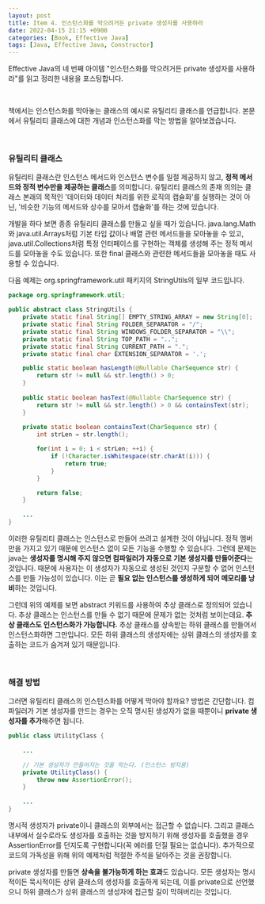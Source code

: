 ```yaml
---
layout: post
title: Item 4. 인스턴스화를 막으려거든 private 생성자를 사용하라
date: 2022-04-15 21:15 +0900
categories: [Book, Effective Java]
tags: [Java, Effective Java, Constructor]
---
```




Effective Java의 네 번째 아이템 "인스턴스화를 막으려거든 private 생성자를 사용하라"를 읽고 정리한 내용을 포스팅합니다.

<br>

책에서는 인스턴스화를 막아놓는 클래스의 예시로 유틸리티 클래스를 언급합니다. 본문에서 유틸리티 클래스에 대한 개념과 인스턴스화를 막는 방법을 알아보겠습니다.

<br>

### 유틸리티 클래스

유틸리티 클래스란 인스턴스 메서드와 인스턴스 변수를 일절 제공하지 않고, **정적 메서드와 정적 변수만을 제공하는 클래스**를 의미합니다. 유틸리티 클래스의 존재 의의는 클래스 본래의 목적인 '데이터와 데이터 처리를 위한 로직의 캡슐화'를 실행하는 것이 아닌, '비슷한 기능의 메서드와 상수를 모아서 캡슐화'를 하는 것에 있습니다. 

개발을 하다 보면 종종 유틸리티 클래스를 만들고 싶을 때가 있습니다. java.lang.Math와 java.util.Arrays처럼 기본 타입 값이나 배열 관련 메서드들을 모아놓을 수 있고, java.util.Collections처럼 특정 인터페이스를 구현하는 객체를 생성해 주는 정적 메서드를 모아놓을 수도 있습니다. 또한 final 클래스와 관련한 메서드들을 모아놓을 때도 사용할 수 있습니다.

다음 예제는 org.springframework.util 패키지의 StringUtils의 일부 코드입니다.

```java
package org.springframework.util;

public abstract class StringUtils {
    private static final String[] EMPTY_STRING_ARRAY = new String[0];
    private static final String FOLDER_SEPARATOR = "/";
    private static final String WINDOWS_FOLDER_SEPARATOR = "\\";
    private static final String TOP_PATH = "..";
    private static final String CURRENT_PATH = ".";
    private static final char EXTENSION_SEPARATOR = '.';

    public static boolean hasLength(@Nullable CharSequence str) {
        return str != null && str.length() > 0;
    }
  
    public static boolean hasText(@Nullable CharSequence str) {
        return str != null && str.length() > 0 && containsText(str);
    }
  
    private static boolean containsText(CharSequence str) {
        int strLen = str.length();

        for(int i = 0; i < strLen; ++i) {
            if (!Character.isWhitespace(str.charAt(i))) {
                return true;
            }
        }

        return false;
    }
    
    ...
}
```

이러한 유틸리티 클래스는 인스턴스로 만들어 쓰려고 설계한 것이 아닙니다. 정적 멤버만을 가지고 있기 때문에 인스턴스 없이 모든 기능을 수행할 수 있습니다. 그런데 문제는 java는 **생성자를 명시해 주지 않으면 컴파일러가 자동으로 기본 생성자를 만들어준다**는 것입니다. 때문에 사용자는 이 생성자가 자동으로 생성된 것인지 구분할 수 없어 인스턴스를 만들 가능성이 있습니다. 이는 곧 **필요 없는 인스턴스를 생성하게 되어 메모리를 낭비**하는 것입니다.

그런데 위의 예제를 보면 abstract 키워드를 사용하여 추상 클래스로 정의되어 있습니다. 추상 클래스는 인스턴스를 만들 수 없기 때문에 문제가 없는 것처럼 보이는데요. **추상 클래스도 인스턴스화가 가능합니다.** 추상 클래스를 상속받는 하위 클래스를 만들어서 인스턴스화하면 그만입니다. 모든 하위 클래스의 생성자에는 상위 클래스의 생성자를 호출하는 코드가 숨겨져 있기 때문입니다.

<br>

### 해결 방법

그러면 유틸리티 클래스의 인스턴스화를 어떻게 막아야 할까요? 방법은 간단합니다. 컴파일러가 기본 생성자를 만드는 경우는 오직 명시된 생성자가 없을 때뿐이니 **private 생성자를 추가**해주면 됩니다. 

```java
public class UtilityClass {
  
    ...

    // 기본 생성자가 만들어지는 것을 막는다. (인스턴스 방지용)
    private UtilityClass() {
        throw new AssertionError();
    }
  
    ...
}
```

명시적 생성자가 private이니 클래스의 외부에서는 접근할 수 없습니다. 그리고 클래스 내부에서 실수로라도 생성자를 호출하는 것을 방지하기 위해 생성자를 호출했을 경우 AssertionError를 던지도록 구현합니다(꼭 에러를 던질 필요는 없습니다). 추가적으로 코드의 가독성을 위해 위의 예제처럼 적절한 주석을 달아주는 것을 권장합니다.

private 생성자를 만들면 **상속을 불가능하게 하는 효과**도 있습니다. 모든 생성자는 명시적이든 묵시적이든 상위 클래스의 생성자를 호출하게 되는데, 이를 private으로 선언했으니 하위 클래스가 상위 클래스의 생성자에 접근할 길이 막혀버리는 것입니다. 


